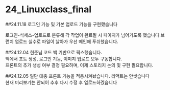 # 24_Linuxclass_final

##24.11.18 로그인 기능 및 기본 업로드 기능을 구현했습니다 <br>

로그인-석세스-업로드로 분류해 각 작업이 완료될 시 페이지가 넘어가도록 했습니다
브런치 업로드 실수로 파일이 날아가 우선 메인에 푸쉬했습니다.

##24.12.04 현준님 코드 백 기반으로 픽스했습니다. <br>
백에서 포트 생성, 로그인 기능, 이미지 업로드 모두 구동합니다. <br>
프론트의 추가 생성 여부 결정 필요하며, 이제 스토리지 논의 및 구현 필요합니다. <br>

##24.12.05 일단 대충 프론트 기능을 적용시켜놨습니다. 리액트는 안썻습니다<br>
현재 미리보기는 안되어 추후 다시 수정 후 업로드하겠습니다<br>


